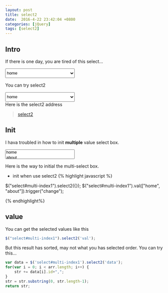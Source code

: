 ```yaml
---
layout: post
title: select2
date:  2016-4-22 23:42:04 +0800
categories: [jQuery]
tags: [select2]
---
```

<style>
	select {
		width: 220px;
		height: 30px;
		line-height: 30px;
	}
</style>

## Intro
If there is one day, you are tired of this select...

<select id="common">
	<option value="home">home</option>
	<option value="about">about</option>
	<option value="other">other</option>
</select>

You can try select2

<select id="index">
	<option value="home">home</option>
	<option value="about">about</option>
	<option value="other">other</option>
</select>

<br/>
Here is the select2 address

> [select2](http://select2.github.io "select2")

## Init

I hava troubled in how to init **multiple** value select box.

<select id="multi-index1" multiple="true">
	<option value="home">home</option>
	<option value="about">about</option>
	<option value="other">other</option>
</select>

Here is the way to initial the multi-select box.

- init when use select2
{% highlight javascript %}

$("select#multi-index1").select2({});
$("select#multi-index1").val(["home", "about"]).trigger("change");

{% endhighlight%}

## value

You can get the selected values like this

```javascript
$("select#multi-index1").select2('val');
```

But this result has sorted, may not what you has selected order.
You can try this...

```javascript
var data = $('select#multi-index1').select2('data');
for(var i = 0; i < arr.length; i++) {
	str += data[i].id+",";
}
str = str.substring(0, str.length-1);
return str;
```

